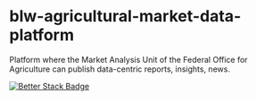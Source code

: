 # blw-agricultural-market-data-platform

Platform where the Market Analysis Unit of the Federal Office for Agriculture can publish data-centric reports, insights, news.

[![Better Stack Badge](https://uptime.betterstack.com/status-badges/v1/monitor/w73p.svg)](https://uptime.betterstack.com/?utm_source=status_badge)
